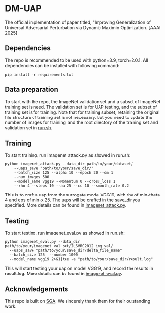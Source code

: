 # DM-UAP
The official implementation of paper titled, "Improving Generalization of Universal Adversarial Perturbation via Dynamic Maximin Optimization. [AAAI 2025]
## Dependencies
The repo is recommended to be used with python=3.9, torch=2.0.1. All dependencies can be installed with following command:
```
pip install -r requirements.txt
```
## Data preparation
To start with the repo, the ImageNet validation set and a subset of ImageNet training set is need. The validation set is for UAP testing, and the subset of training set is for training. Note that for training subset, retaining the original file structure of training set is not necessary. But you need to update the number of images for training, and the root directory of the training set and validation set in [run.sh](run.sh).

## Training
To start training, run imagenet_attack.py as showed in run.sh:
```
python imagenet_attack.py --data_dir path/to/your/dataset/ 
    --uaps_save "path/to/your/save_dir/" 
    --batch_size 125 --alpha 10 --epoch 20 --dm 1 
    --num_images 500 
    --model_name vgg19 --Momentum 0 --cross_loss 1
    --rho 4 --steps 10 --aa 25 --cc 10 --smooth_rate 0.2 
```
This is to craft a uap from the surrogate model VGG19, with rho of min-theta 4 and eps of min-x 25. The uaps will be crafted in the save_dir you specified. More details can be found in [imagenet_attack.py](imagenet_attack.py).

## Testing
To start testing, run imagenet_eval.py as showed in run.sh:
```
python imagenet_eval.py --data_dir path/to/your/imagenet_val_set/ILSVRC2012_img_val/ 
  --uaps_save "path/to/your/save_dir/delta_file_name" 
  --batch_size 125  --number 1000 
  --model_name vgg19 2>&1|tee -a "path/to/your/save_dir/result.log"
```
This will start testing your uap on model VGG19, and record the results in result.log. More details can be found in [imagenet_eval.py](imagenet_eval.py).

## Acknowledgements
This repo is built on [SGA](https://github.com/liuxuannan/Stochastic-Gradient-Aggregation). We sincerely thank them for their outstanding work.
